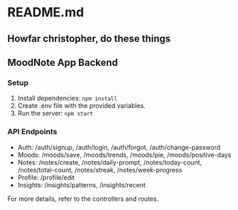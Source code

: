 # README.md

## Howfar christopher, do these things

## MoodNote App Backend

### Setup

1. Install dependencies: `npm install`
2. Create .env file with the provided variables.
3. Run the server: `npm start`

### API Endpoints

- Auth: /auth/signup, /auth/login, /auth/forgot, /auth/change-password
- Moods: /moods/save, /moods/trends, /moods/pie, /moods/positive-days
- Notes: /notes/create, /notes/daily-prompt, /notes/today-count, /notes/total-count, /notes/streak, /notes/week-progress
- Profile: /profile/edit
- Insights: /insights/patterns, /insights/recent

For more details, refer to the controllers and routes.
